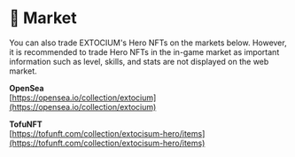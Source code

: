 # 🔸 Market

You can also trade EXTOCIUM's Hero NFTs on the markets below. However, it is recommended to trade Hero NFTs in the in-game market as important information such as level, skills, and stats are not displayed on the web market.

**OpenSea**\
[https://opensea.io/collection/extocium](https://opensea.io/collection/extocium)

**TofuNFT**\
[https://tofunft.com/collection/extocisum-hero/items](https://tofunft.com/collection/extocisum-hero/items)
